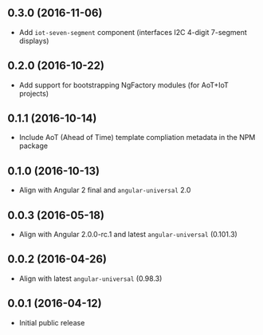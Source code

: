 ## 0.3.0 (2016-11-06)

* Add `iot-seven-segment` component (interfaces I2C 4-digit 7-segment displays)

## 0.2.0 (2016-10-22)

* Add support for bootstrapping NgFactory modules (for AoT+IoT projects)

## 0.1.1 (2016-10-14)

* Include AoT (Ahead of Time) template compliation metadata in the NPM package

## 0.1.0 (2016-10-13)

* Align with Angular 2 final and `angular-universal` 2.0

## 0.0.3 (2016-05-18)

* Align with Angular 2.0.0-rc.1 and latest `angular-universal` (0.101.3)

## 0.0.2 (2016-04-26)

* Align with latest `angular-universal` (0.98.3)

## 0.0.1 (2016-04-12)

* Initial public release

